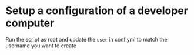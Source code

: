 # Setup a configuration of a developer computer

Run the script as root and update the ```user``` in conf.yml
to match the username you want to create
